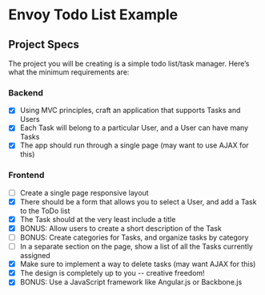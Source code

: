 # Envoy Todo List Example

## Project Specs

The project you will be creating is a simple todo list/task manager. Here’s what the minimum requirements are:

### Backend

* [x] Using MVC principles, craft an application that supports Tasks and Users
* [x] Each Task will belong to a particular User, and a User can have many Tasks
* [x] The app should run through a single page (may want to use AJAX for this)

### Frontend

* [ ] Create a single page responsive layout
* [x] There should be a form that allows you to select a User, and add a Task to the ToDo list
* [x] The Task should at the very least include a title
* [x] BONUS: Allow users to create a short description of the Task
* [ ] BONUS: Create categories for Tasks, and organize tasks by category
* [ ] In a separate section on the page, show a list of all the Tasks currently assigned
* [x] Make sure to implement a way to delete tasks (may want AJAX for this)
* [x] The design is completely up to you -- creative freedom!
* [x] BONUS: Use a JavaScript framework like Angular.js or Backbone.js

